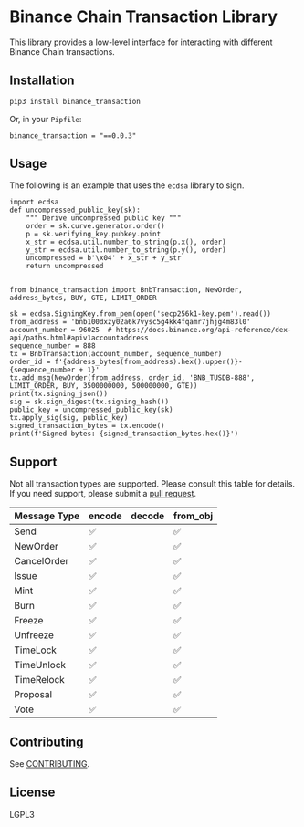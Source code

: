 # Binance Chain Transaction Library
This library provides a low-level interface for interacting with different Binance Chain transactions.

## Installation
```sh
pip3 install binance_transaction
```

Or, in your `Pipfile`:
```
binance_transaction = "==0.0.3"
```


## Usage
The following is an example that uses the `ecdsa` library to sign.

```python3
import ecdsa
def uncompressed_public_key(sk):
    """ Derive uncompressed public key """
    order = sk.curve.generator.order()
    p = sk.verifying_key.pubkey.point
    x_str = ecdsa.util.number_to_string(p.x(), order)
    y_str = ecdsa.util.number_to_string(p.y(), order)
    uncompressed = b'\x04' + x_str + y_str
    return uncompressed


from binance_transaction import BnbTransaction, NewOrder, address_bytes, BUY, GTE, LIMIT_ORDER

sk = ecdsa.SigningKey.from_pem(open('secp256k1-key.pem').read())
from_address = 'bnb100dxzy02a6k7vysc5g4kk4fqamr7jhjg4m83l0'
account_number = 96025  # https://docs.binance.org/api-reference/dex-api/paths.html#apiv1accountaddress
sequence_number = 888
tx = BnbTransaction(account_number, sequence_number)
order_id = f'{address_bytes(from_address).hex().upper()}-{sequence_number + 1}'
tx.add_msg(NewOrder(from_address, order_id, 'BNB_TUSDB-888', LIMIT_ORDER, BUY, 3500000000, 500000000, GTE))
print(tx.signing_json())
sig = sk.sign_digest(tx.signing_hash())
public_key = uncompressed_public_key(sk)
tx.apply_sig(sig, public_key)
signed_transaction_bytes = tx.encode()
print(f'Signed bytes: {signed_transaction_bytes.hex()}')
```

## Support
Not all transaction types are supported.
Please consult this table for details.
If you need support, please submit a [pull request](https://github.com/trusttoken/bnb-tx-python/pulls).

|  Message Type | encode | decode | from\_obj |
|---------------|--------|--------|-----------|
| Send          | ✅     |        | ✅        |
| NewOrder      | ✅     |        | ✅        |
| CancelOrder   | ✅     |        | ✅        |
| Issue         | ✅     |        | ✅        |
| Mint          | ✅     |        | ✅        |
| Burn          | ✅     |        | ✅        |
| Freeze        | ✅     |        | ✅        |
| Unfreeze      | ✅     |        | ✅        |
| TimeLock      | ✅     |        | ✅        |
| TimeUnlock    | ✅     |        | ✅        |
| TimeRelock    | ✅     |        | ✅        |
| Proposal      | ✅     |        | ✅        |
| Vote          | ✅     |        | ✅        |



## Contributing
See [CONTRIBUTING](CONTRIBUTING.md).


## License
LGPL3

